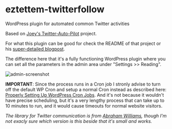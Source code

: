 # eztettem-twitterfollow
WordPress plugin for automated common Twitter activities

Based on [Joey's Twitter-Auto-Pilot](https://github.com/JoeyTawadrous/Twitter-Auto-Pilot) project.

For what this plugin can be good for check the README of that project or his [super-detailed blogpost](http://www.joeyt.net/blog/twitter-tutorial-how-to-gain-over-3000-new-followers-a-month/).

The difference here that it's a fully functioning WordPress plugin where you can set all the parameters in the admin area under "Settings >> Reading".

![admin-screenshot](https://cloud.githubusercontent.com/assets/4682432/10363375/21d910f8-6dac-11e5-8b40-f87d2ee98ac0.png)

**IMPORTANT**: Since the process runs in a Cron job I stronly advise to turn off the default WP Cron and setup a normal Cron instead as described here: [Properly Setting Up WordPress Cron Jobs](https://tommcfarlin.com/wordpress-cron-jobs/).
 And it's not because it wouldn't have precise scheduling, but it's a very lengthy process that can take up to 10 minutes to run, and it would cause timeouts for normal website visitors.

*The library for Twitter communication is from [Abraham Williams](https://github.com/abraham/twitteroauth), though I'm not exacly sure which version is this beside that it's small and works.*



